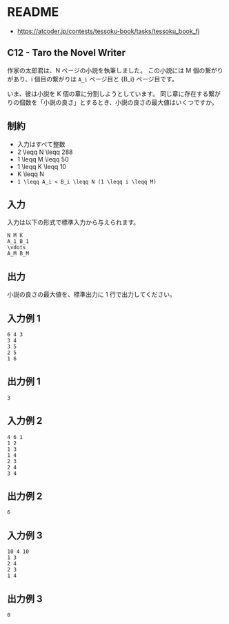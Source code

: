# README
- <https://atcoder.jp/contests/tessoku-book/tasks/tessoku_book_fj>
## C12 - Taro the Novel Writer 
作家の太郎君は、N ページの小説を執筆しました。
この小説には M 個の繋がりがあり、i 個目の繋がりは `A_i` ページ目と {B_i} ページ目です。

いま、彼は小説を K 個の章に分割しようとしています。
同じ章に存在する繋がりの個数を「小説の良さ」とするとき、小説の良さの最大値はいくつですか。
## 制約
* 入力はすべて整数
* 2 \leqq N \leqq 288
* 1 \leqq M \leqq 50
* 1 \leqq K \leqq 10
* K \leqq N
* `1 \leqq A_i < B_i \leqq N (1 \leqq i \leqq M)`
## 入力
入力は以下の形式で標準入力から与えられます。

```
N M K
A_1 B_1
\vdots
A_M B_M
```
## 出力
小説の良さの最大値を、標準出力に 1 行で出力してください。
## 入力例 1
```
6 4 3
3 4
3 5
2 5
1 6
```
## 出力例 1
```
3
```
## 入力例 2
```
4 6 1
1 2
1 3
1 4
2 3
2 4
3 4
```
## 出力例 2
```
6
```
## 入力例 3
```
10 4 10
1 3
2 4
2 3
1 4
```
## 出力例 3
```
0
```
